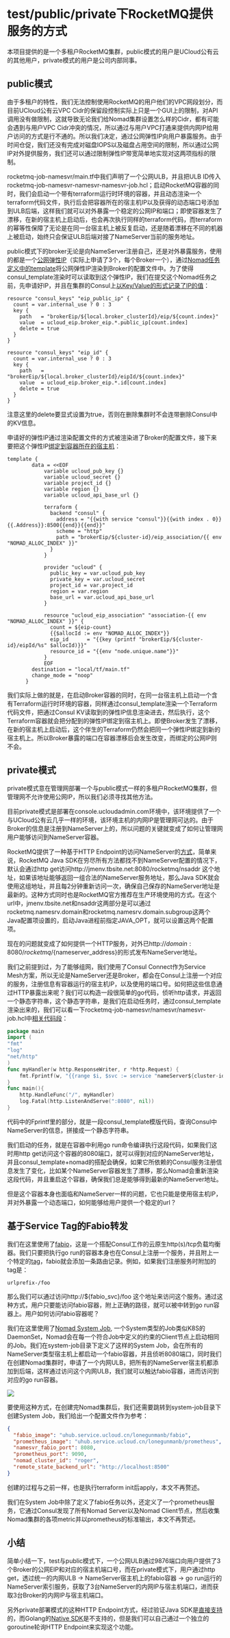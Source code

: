 # test/public/private下RocketMQ提供服务的方式

本项目提供的是一个多租户RocketMQ集群，public模式的用户是UCloud公有云的其他用户，private模式的用户是公司内部同事。

## public模式

由于多租户的特性，我们无法控制使用RocketMQ的用户他们的VPC网段划分，而目前UCloud公有云VPC Cidr的保留段控制实际上只是一个GUI上的限制，对API调用没有做限制，这就导致无论我们给Nomad集群设置怎么样的Cidr，都有可能会遇到与用户VPC Cidr冲突的情况，所以通过与用户VPC打通来提供内网IP给用户访问的方式是行不通的。所以我们决定，通过公网弹性IP向用户暴露服务。由于时间仓促，我们还没有完成对磁盘IOPS以及磁盘占用空间的限制，所以通过公网IP对外提供服务，我们还可以通过限制弹性IP带宽简单地实现对这两项指标的限制。

rocketmq-job-namesvr/main.tf中我们声明了一个公网ULB，并且把ULB ID传入rocketmq-job-namesvr-namesvr-namesvr-job.hcl；启动RocketMQ容器的同时，我们会启动一个带有terraform运行时环境的容器，并且动态渲染一个terraform代码文件，执行后会把容器所在的宿主机IP以及获得的动态端口号添加到ULB后端，这样我们就可以对外暴露一个稳定的公网IP和端口；即使容器发生了漂移，在新的宿主机上启动后，也会再次执行同样的terraform代码，而terraform的幂等性保障了无论是在同一台宿主机上被反复启动，还是随着漂移在不同的机器上被启动，始终只会保证ULB后端对接了NameServer当前的服务地址。

public模式下的broker无论是向NameServer注册自己，还是对外暴露服务，使用的都是一个[公网弹性IP](rocketmq-job-broker/main.tf#L13)（实际上申请了3个，每个Broker一个），通过[Nomad任务定义中的template](rocketmq-job-broker/broker-job.hcl.tplt#84)将公网弹性IP渲染到Broker的配置文件中。为了使得consul_template渲染时可以读取到这个弹性IP，我们在提交这个Nomad任务之前，先申请好IP，并且在集群的Consul上[以Key/Value的形式记录了IP的值](rocketmq-job-broker/main.tf#L37-L53)：
```hcl
resource "consul_keys" "eip_public_ip" {
  count = var.internal_use ? 0 : 3
  key {
    path   = "brokerEip/${local.broker_clusterId}/eip/${count.index}"
    value  = ucloud_eip.broker_eip.*.public_ip[count.index]
    delete = true
  }
}

resource "consul_keys" "eip_id" {
  count = var.internal_use ? 0 : 3
  key {
    path   = "brokerEip/${local.broker_clusterId}/eipId/${count.index}"
    value  = ucloud_eip.broker_eip.*.id[count.index]
    delete = true
  }
}
```

注意这里的delete要显式设置为true，否则在删除集群时不会连带删除Consul中的KV信息。

申请好的弹性IP通过渲染配置文件的方式被渲染进了Broker的配置文件，接下来要把这个弹性IP[绑定到容器所在的宿主机](rocketmq-job-broker/broker-job.hcl.tplt#154-#183)：
```hcl
template {
        data = <<EOF
            variable ucloud_pub_key {}
            variable ucloud_secret {}
            variable project_id {}
            variable region {}
            variable ucloud_api_base_url {}

            terraform {
              backend "consul" {
                address = "{{with service "consul"}}{{with index . 0}}{{.Address}}:8500{{end}}{{end}}"
                scheme = "http"
                path = "brokerEip/${cluster-id}/eip_association/{{ env "NOMAD_ALLOC_INDEX" }}"
              }
            }

            provider "ucloud" {
              public_key = var.ucloud_pub_key
              private_key = var.ucloud_secret
              project_id = var.project_id
              region = var.region
              base_url = var.ucloud_api_base_url
            }

            resource "ucloud_eip_association" "association-{{ env "NOMAD_ALLOC_INDEX" }}" {
              count = ${eip-count}
              {{$allocId := env "NOMAD_ALLOC_INDEX"}}
              eip_id      = "{{key (printf "brokerEip/${cluster-id}/eipId/%s" $allocId)}}"
              resource_id = "{{env "node.unique.name"}}"
            }
            EOF
        destination = "local/tf/main.tf"
        change_mode = "noop"
      }
```
我们实际上做的就是，在启动Broker容器的同时，在同一台宿主机上启动一个含有Terraform运行时环境的容器，同样通过consul_template渲染一个Terraform代码文件，把通过Consul KV读取到的弹性IP信息渲染进去，然后执行，这个Terraform容器就会把分配到的弹性IP绑定到宿主机上。即使Broker发生了漂移，在新的宿主机上启动后，这个伴生的Terraform仍然会把同一个弹性IP绑定到新的宿主机上。所以Broker暴露的端口在容器漂移后会发生改变，而绑定的公网IP则不会。

## private模式

private模式意在管理网部署一个与public模式一样的多租户RocketMQ集群，但管理网不允许使用公网IP，所以我们必须寻找其他方法。

目前private模式是部署在console.ucloudadmin.com环境中，该环境提供了一个与UCloud公有云几乎一样的环境，该环境主机的内网IP是管理网可达的。由于Broker的信息是注册到NameServer上的，所以问题的关键就变成了如何让管理网用户能够访问到NameServer容器。

RocketMQ提供了一种基于HTTP Endpoint的访问NameServer的[方式](https://rocketmq.apache.org/docs/best-practice-namesvr/)，简单来说，RocketMQ Java SDK在穷尽所有方法都找不到NameServer配置的情况下，默认会通过http get访问http://jmenv.tbsite.net:8080/rocketmq/nsaddr 这个地址，如果该地址能够返回一组合法的NameServer服务地址，那么Java SDK就会使用这组地址，并且每2分钟重新访问一次，确保自己保存的NameServer地址是最新的。这种方式同时也是RocketMQ官方推荐在生产环境使用的方式。在这个url中，jmenv.tbsite.net和nsaddr这两部分是可以通过rocketmq.namesrv.domain和rocketmq.namesrv.domain.subgroup这两个Java配置项设置的，启动Java进程前指定JAVA_OPT，就可以设置这两个配置项。

现在的问题就变成了如何提供一个HTTP服务，对外已http://${domain}:8080/rocketmq/${nameserver_address}的形式发布NameServer地址。

我们之前提到过，为了能够组网，我们使用了Consul Connect作为Service Mesh方案，所以无论是NameServer还是Broker，都会在Consul上注册一个对应的服务，注册信息有容器运行的宿主机IP，以及使用的端口号。如何把这些信息通过HTTP暴露出来呢？我们可以构造一段很简单的go代码，侦听http请求，并返回一个静态字符串，这个静态字符串，是我们在启动任务时，通过consul_template渲染出来的，我们可以看一下rocketmq-job-namesvr/namesvr/namesvr-job.hcl中[相关代码段](rocketmq-job-namesvr/namesvr/namesvr-job.hcl#L39-L51)：
```go
package main
import (
"fmt"
"log"
"net/http"
)
func myHandler(w http.ResponseWriter, r *http.Request) {
	fmt.Fprintf(w, "{{range $i, $svc := service "nameServer${cluster-id}"}}{{if ne $i 0}};{{end}}{{ $svc.Address }}:{{ $svc.Port }}{{end}}")
}
func main(){
	http.HandleFunc("/", myHandler)
	log.Fatal(http.ListenAndServe(":8080", nil))
}
```
代码中的Fprintf里的部分，就是一段consul_template模版代码，查询Consul中NameServer的信息，拼接成一个静态字符串。

我们启动的任务，就是在容器中利用go run命令编译执行这段代码，如果我们这时用http get访问这个容器的8080端口，就可以得到对应的NameServer地址，并且consul_template+nomad的搭配会确保，如果它所依赖的Consul服务注册信息发生了变化，比如某个NameServer容器发生了漂移，那么Nomad会重新渲染这段代码，并且重启这个容器，确保我们总是能够得到最新的NameServer地址。

但是这个容器本身也面临和NameServer一样的问题，它也只能是使用宿主机IP，并对外暴露一个动态端口，如何能够给用户提供一个稳定的url？

## 基于Service Tag的Fabio转发

我们在这里使用了[fabio](https://github.com/fabiolb/fabio)，这是一个搭配Consul工作的云原生http(s)/tcp负载均衡器。我们只要把执行go run的容器本身也在Consul上注册一个服务，并且附上一个特定的[tag](rocketmq-job-namesvr/namesvr/namesvr-job.hcl#L29)，fabio就会添加一条路由记录。例如，如果我们注册服务时附加的tag是：
```text
urlprefix-/foo
```

那么我们可以通过访问http://${fabio_svc}/foo 这个地址来访问这个服务。通过这种方式，用户只要能访问fabio容器，附上正确的路径，就可以被中转到go run容器上。用户如何访问fabio容器呢？

我们在这里使用了[Nomad System Job](https://www.nomadproject.io/docs/schedulers.html), 一个System类型的Job类似K8S的DaemonSet，Nomad会在每一个符合Job中定义的约束的Client节点上启动相同的Job。我们在system-job目录下定义了这样的System Job，会在所有的NameServer类型宿主机上都启动一个fabio容器，并且侦听8080端口，同时我们在创建Nomad集群时，申请了一个内网ULB，把所有的NameServer宿主机都添加到后端，这样通过访问这个内网ULB，我们就可以触达fabio容器，进而访问到对应的go run容器。

![](http://hashicorpfile.cn-bj.ufileos.com/fabio.jpg)

要使用这种方式，在创建完Nomad集群后，我们还需要跳转到system-job目录下创建System Job，我们给出一个配置文件作为参考：
```json
{
  "fabio_image": "uhub.service.ucloud.cn/lonegunmanb/fabio",
  "prometheus_image": "uhub.service.ucloud.cn/lonegunmanb/prometheus",
  "namesvr_fabio_port": 8080,
  "prometheus_port": 9090,
  "nomad_cluster_id": "roger",
  "remote_state_backend_url": "http://localhost:8500"
}
```
创建的过程与之前一样，也是执行terraform init后apply，本文不再赘述。

我们在System Job中除了定义了fabio任务以外，还定义了一个prometheus服务，它通过Consul发现了所有Nomad Server以及Nomad Client节点，然后收集Nomad集群的各项metric并以prometheus的标准输出，本文不再赘述。

## 小结
简单小结一下，test与public模式下，一个公网ULB通过9876端口向用户提供了3个Broker的公网EIP和对应的宿主机端口号，而在private模式下，用户通过http get，透过统一的内网ULB -> NameServer宿主机上的fabio容器 -> go run运行的NameServer索引服务，获取了3台NameServer的内网IP与宿主机端口，进而获取3台Broker的内网IP与宿主机端口。

另外private部署模式的这种HTTP Endpoint方式，经过验证Java SDK是[直接支持](https://rocketmq.apache.org/docs/best-practice-namesvr/)的，而Golang的[Native SDK](https://github.com/apache/rocketmq-client-go/tree/native)是不支持的，但是我们可以自己通过一个独立的goroutine轮询HTTP Endpoint来实现这个功能。
